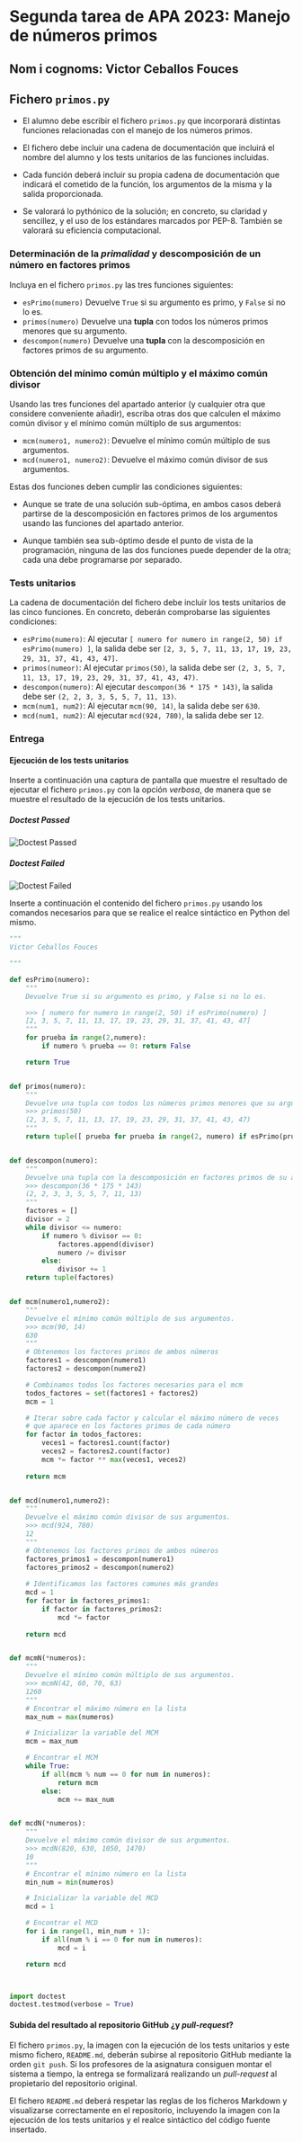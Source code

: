 # Segunda tarea de APA 2023: Manejo de números primos

## Nom i cognoms: Victor Ceballos Fouces

## Fichero `primos.py`

- El alumno debe escribir el fichero `primos.py` que incorporará distintas funciones relacionadas con el manejo
  de los números primos.

- El fichero debe incluir una cadena de documentación que incluirá el nombre del alumno y los tests unitarios
  de las funciones incluidas.

- Cada función deberá incluir su propia cadena de documentación que indicará el cometido de la función, los
  argumentos de la misma y la salida proporcionada.

- Se valorará lo pythónico de la solución; en concreto, su claridad y sencillez, y el uso de los estándares marcados
  por PEP-8. También se valorará su eficiencia computacional.

### Determinación de la *primalidad* y descomposición de un número en factores primos

Incluya en el fichero `primos.py` las tres funciones siguientes:

- `esPrimo(numero)`   Devuelve `True` si su argumento es primo, y `False` si no lo es.
- `primos(numero)`    Devuelve una **tupla** con todos los números primos menores que su argumento.
- `descompon(numero)` Devuelve una **tupla** con la descomposición en factores primos de su argumento.

### Obtención del mínimo común múltiplo y el máximo común divisor

Usando las tres funciones del apartado anterior (y cualquier otra que considere conveniente añadir), escriba otras
dos que calculen el máximo común divisor y el mínimo común múltiplo de sus argumentos:

- `mcm(numero1, numero2)`:  Devuelve el mínimo común múltiplo de sus argumentos.
- `mcd(numero1, numero2)`:  Devuelve el máximo común divisor de sus argumentos.

Estas dos funciones deben cumplir las condiciones siguientes:

- Aunque se trate de una solución sub-óptima, en ambos casos deberá partirse de la descomposición en factores
  primos de los argumentos usando las funciones del apartado anterior.

- Aunque también sea sub-óptimo desde el punto de vista de la programación, ninguna de las dos funciones puede
  depender de la otra; cada una debe programarse por separado.

### Tests unitarios

La cadena de documentación del fichero debe incluir los tests unitarios de las cinco funciones. En concreto, deberán
comprobarse las siguientes condiciones:

- `esPrimo(numero)`:  Al ejecutar `[ numero for numero in range(2, 50) if esPrimo(numero) ]`, la salida debe ser
                      `[2, 3, 5, 7, 11, 13, 17, 19, 23, 29, 31, 37, 41, 43, 47]`.
- `primos(numeor)`: Al ejecutar `primos(50)`, la salida debe ser `(2, 3, 5, 7, 11, 13, 17, 19, 23, 29, 31, 37, 41, 43, 47)`.
- `descompon(numero)`: Al ejecutar `descompon(36 * 175 * 143)`, la salida debe ser `(2, 2, 3, 3, 5, 5, 7, 11, 13)`.
- `mcm(num1, num2)`: Al ejecutar `mcm(90, 14)`, la salida debe ser `630`.
- `mcd(num1, num2)`: Al ejecutar `mcd(924, 780)`, la salida debe ser `12`.

### Entrega

#### Ejecución de los tests unitarios

Inserte a continuación una captura de pantalla que muestre el resultado de ejecutar el fichero `primos.py` con la opción
*verbosa*, de manera que se muestre el resultado de la ejecución de los tests unitarios.

##### Doctest Passed
![Doctest Passed](img/doctest_passed)

##### Doctest Failed
![Doctest Failed](img/doctest_failed)


Inserte a continuación el contenido del fichero `primos.py` usando los comandos necesarios para que se realice el
realce sintáctico en Python del mismo.

```python
"""
Victor Ceballos Fouces

"""

def esPrimo(numero):
    """
    Devuelve True si su argumento es primo, y False si no lo es.

    >>> [ numero for numero in range(2, 50) if esPrimo(numero) ]
    [2, 3, 5, 7, 11, 13, 17, 19, 23, 29, 31, 37, 41, 43, 47]
    """
    for prueba in range(2,numero):
        if numero % prueba == 0: return False

    return True


def primos(numero):
    """
    Devuelve una tupla con todos los números primos menores que su argumento.
    >>> primos(50)
    (2, 3, 5, 7, 11, 13, 17, 19, 23, 29, 31, 37, 41, 43, 47)
    """
    return tuple([ prueba for prueba in range(2, numero) if esPrimo(prueba)])


def descompon(numero):
    """
    Devuelve una tupla con la descomposición en factores primos de su argumento.
    >>> descompon(36 * 175 * 143)
    (2, 2, 3, 3, 5, 5, 7, 11, 13)
    """
    factores = []
    divisor = 2
    while divisor <= numero:
        if numero % divisor == 0:
            factores.append(divisor)
            numero /= divisor
        else:
            divisor += 1
    return tuple(factores)


def mcm(numero1,numero2):
    """
    Devuelve el mínimo común múltiplo de sus argumentos.
    >>> mcm(90, 14)
    630
    """
    # Obtenemos los factores primos de ambos números
    factores1 = descompon(numero1)
    factores2 = descompon(numero2)

    # Combinamos todos los factores necesarios para el mcm
    todos_factores = set(factores1 + factores2)
    mcm = 1

    # Iterar sobre cada factor y calcular el máximo número de veces
    # que aparece en los factores primos de cada número
    for factor in todos_factores:
        veces1 = factores1.count(factor)
        veces2 = factores2.count(factor)
        mcm *= factor ** max(veces1, veces2)
        
    return mcm


def mcd(numero1,numero2):
    """
    Devuelve el máximo común divisor de sus argumentos.
    >>> mcd(924, 780)
    12
    """
    # Obtenemos los factores primos de ambos números
    factores_primos1 = descompon(numero1)
    factores_primos2 = descompon(numero2)
    
    # Identificamos los factores comunes más grandes
    mcd = 1
    for factor in factores_primos1:
        if factor in factores_primos2:
            mcd *= factor
    
    return mcd


def mcmN(*numeros):
    """
    Devuelve el mínimo común múltiplo de sus argumentos.
    >>> mcmN(42, 60, 70, 63)
    1260
    """
    # Encontrar el máximo número en la lista
    max_num = max(numeros)

    # Inicializar la variable del MCM
    mcm = max_num

    # Encontrar el MCM
    while True:
        if all(mcm % num == 0 for num in numeros):
            return mcm
        else:
            mcm += max_num


def mcdN(*numeros):
    """
    Devuelve el máximo común divisor de sus argumentos.
    >>> mcdN(820, 630, 1050, 1470)
    10
    """
    # Encontrar el mínimo número en la lista
    min_num = min(numeros)

    # Inicializar la variable del MCD
    mcd = 1

    # Encontrar el MCD
    for i in range(1, min_num + 1):
        if all(num % i == 0 for num in numeros):
            mcd = i

    return mcd



import doctest
doctest.testmod(verbose = True)
```

#### Subida del resultado al repositorio GitHub ¿y *pull-request*?

El fichero `primos.py`, la imagen con la ejecución de los tests unitarios y este mismo fichero, `README.md`, deberán
subirse al repositorio GitHub mediante la orden `git push`. Si los profesores de la asignatura consiguen montar el
sistema a tiempo, la entrega se formalizará realizando un *pull-request* al propietario del repositorio original.

El fichero `README.md` deberá respetar las reglas de los ficheros Markdown y visualizarse correctamente en el repositorio,
incluyendo la imagen con la ejecución de los tests unitarios y el realce sintáctico del código fuente insertado.
